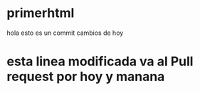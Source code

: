 # primerhtml
hola esto es un commit
cambios de hoy
# esta linea modificada va al Pull request por hoy y manana